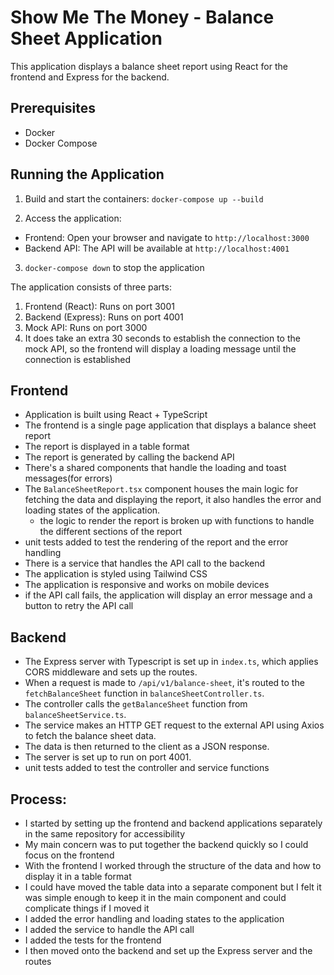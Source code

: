 # Show Me The Money - Balance Sheet Application

This application displays a balance sheet report using React for the frontend and Express for the backend.

## Prerequisites

- Docker
- Docker Compose

## Running the Application

1. Build and start the containers: `docker-compose up --build`

2. Access the application:
- Frontend: Open your browser and navigate to `http://localhost:3000`
- Backend API: The API will be available at `http://localhost:4001`

3. `docker-compose down` to stop the application

The application consists of three parts:

1. Frontend (React): Runs on port 3001
2. Backend (Express): Runs on port 4001
3. Mock API: Runs on port 3000
4. It does take an extra 30 seconds to establish the connection to the mock API, so the frontend will display a loading message until the connection is established


## Frontend
- Application is built using React + TypeScript
- The frontend is a single page application that displays a balance sheet report
- The report is displayed in a table format
- The report is generated by calling the backend API
- There's a shared components that handle the loading and toast messages(for errors)
- The `BalanceSheetReport.tsx` component houses the main logic for fetching the data and displaying the report, it also handles the error and loading states of the application. 
    - the logic to render the report is broken up with functions to handle the different sections of the report
- unit tests added to test the rendering of the report and the error handling
- There is a service that handles the API call to the backend
- The application is styled using Tailwind CSS
- The application is responsive and works on mobile devices
- if the API call fails, the application will display an error message and a button to retry the API call

## Backend
- The Express server with Typescript is set up in `index.ts`, which applies CORS middleware and sets up the routes.
- When a request is made to `/api/v1/balance-sheet`, it's routed to the `fetchBalanceSheet` function in `balanceSheetController.ts`.
- The controller calls the `getBalanceSheet` function from `balanceSheetService.ts`.
- The service makes an HTTP GET request to the external API using Axios to fetch the balance sheet data.
- The data is then returned to the client as a JSON response.
- The server is set up to run on port 4001.
- unit tests added to test the controller and service functions



## Process:
- I started by setting up the frontend and backend applications separately in the same repository for accessibility 
- My main concern was to put together the backend quickly so I could focus on the frontend
- With the frontend I worked through the structure of the data and how to display it in a table format
- I could have moved the table data into a separate component but I felt it was simple enough to keep it in the main component and could complicate things if I moved it
- I added the error handling and loading states to the application
- I added the service to handle the API call
- I added the tests for the frontend
- I then moved onto the backend and set up the Express server and the routes